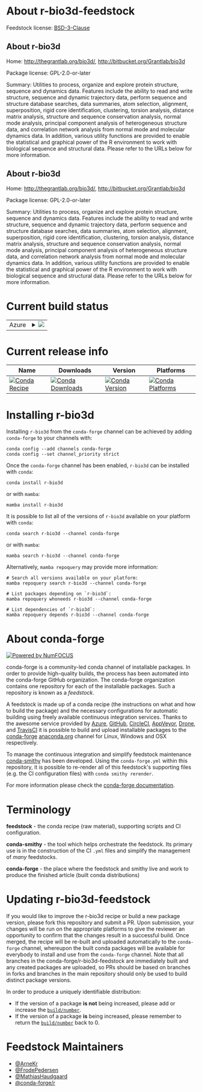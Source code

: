 About r-bio3d-feedstock
=======================

Feedstock license: [BSD-3-Clause](https://github.com/conda-forge/r-bio3d-feedstock/blob/main/LICENSE.txt)


About r-bio3d
-------------

Home: http://thegrantlab.org/bio3d/, http://bitbucket.org/Grantlab/bio3d

Package license: GPL-2.0-or-later

Summary: Utilities to process, organize and explore protein structure, sequence and dynamics data. Features include the ability to read and write structure, sequence and dynamic trajectory data, perform sequence and structure database searches, data summaries, atom selection, alignment, superposition, rigid core identification, clustering, torsion analysis, distance matrix analysis, structure and sequence conservation analysis, normal mode analysis, principal component analysis of heterogeneous structure data, and correlation network analysis from normal mode and molecular dynamics data. In addition, various utility functions are provided to enable the statistical and graphical power of the R environment to work with biological sequence and structural data. Please refer to the URLs below for more information.

About r-bio3d
-------------

Home: http://thegrantlab.org/bio3d/, http://bitbucket.org/Grantlab/bio3d

Package license: GPL-2.0-or-later

Summary: Utilities to process, organize and explore protein structure, sequence and dynamics data. Features include the ability to read and write structure, sequence and dynamic trajectory data, perform sequence and structure database searches, data summaries, atom selection, alignment, superposition, rigid core identification, clustering, torsion analysis, distance matrix analysis, structure and sequence conservation analysis, normal mode analysis, principal component analysis of heterogeneous structure data, and correlation network analysis from normal mode and molecular dynamics data. In addition, various utility functions are provided to enable the statistical and graphical power of the R environment to work with biological sequence and structural data. Please refer to the URLs below for more information.

Current build status
====================


<table>
    
  <tr>
    <td>Azure</td>
    <td>
      <details>
        <summary>
          <a href="https://dev.azure.com/conda-forge/feedstock-builds/_build/latest?definitionId=3356&branchName=main">
            <img src="https://dev.azure.com/conda-forge/feedstock-builds/_apis/build/status/r-bio3d-feedstock?branchName=main">
          </a>
        </summary>
        <table>
          <thead><tr><th>Variant</th><th>Status</th></tr></thead>
          <tbody><tr>
              <td>linux_64_r_base4.4</td>
              <td>
                <a href="https://dev.azure.com/conda-forge/feedstock-builds/_build/latest?definitionId=3356&branchName=main">
                  <img src="https://dev.azure.com/conda-forge/feedstock-builds/_apis/build/status/r-bio3d-feedstock?branchName=main&jobName=linux&configuration=linux%20linux_64_r_base4.4" alt="variant">
                </a>
              </td>
            </tr><tr>
              <td>linux_64_r_base4.5</td>
              <td>
                <a href="https://dev.azure.com/conda-forge/feedstock-builds/_build/latest?definitionId=3356&branchName=main">
                  <img src="https://dev.azure.com/conda-forge/feedstock-builds/_apis/build/status/r-bio3d-feedstock?branchName=main&jobName=linux&configuration=linux%20linux_64_r_base4.5" alt="variant">
                </a>
              </td>
            </tr><tr>
              <td>osx_64_r_base4.4</td>
              <td>
                <a href="https://dev.azure.com/conda-forge/feedstock-builds/_build/latest?definitionId=3356&branchName=main">
                  <img src="https://dev.azure.com/conda-forge/feedstock-builds/_apis/build/status/r-bio3d-feedstock?branchName=main&jobName=osx&configuration=osx%20osx_64_r_base4.4" alt="variant">
                </a>
              </td>
            </tr><tr>
              <td>osx_64_r_base4.5</td>
              <td>
                <a href="https://dev.azure.com/conda-forge/feedstock-builds/_build/latest?definitionId=3356&branchName=main">
                  <img src="https://dev.azure.com/conda-forge/feedstock-builds/_apis/build/status/r-bio3d-feedstock?branchName=main&jobName=osx&configuration=osx%20osx_64_r_base4.5" alt="variant">
                </a>
              </td>
            </tr><tr>
              <td>win_64_r_base4.4</td>
              <td>
                <a href="https://dev.azure.com/conda-forge/feedstock-builds/_build/latest?definitionId=3356&branchName=main">
                  <img src="https://dev.azure.com/conda-forge/feedstock-builds/_apis/build/status/r-bio3d-feedstock?branchName=main&jobName=win&configuration=win%20win_64_r_base4.4" alt="variant">
                </a>
              </td>
            </tr><tr>
              <td>win_64_r_base4.5</td>
              <td>
                <a href="https://dev.azure.com/conda-forge/feedstock-builds/_build/latest?definitionId=3356&branchName=main">
                  <img src="https://dev.azure.com/conda-forge/feedstock-builds/_apis/build/status/r-bio3d-feedstock?branchName=main&jobName=win&configuration=win%20win_64_r_base4.5" alt="variant">
                </a>
              </td>
            </tr>
          </tbody>
        </table>
      </details>
    </td>
  </tr>
</table>

Current release info
====================

| Name | Downloads | Version | Platforms |
| --- | --- | --- | --- |
| [![Conda Recipe](https://img.shields.io/badge/recipe-r--bio3d-green.svg)](https://anaconda.org/conda-forge/r-bio3d) | [![Conda Downloads](https://img.shields.io/conda/dn/conda-forge/r-bio3d.svg)](https://anaconda.org/conda-forge/r-bio3d) | [![Conda Version](https://img.shields.io/conda/vn/conda-forge/r-bio3d.svg)](https://anaconda.org/conda-forge/r-bio3d) | [![Conda Platforms](https://img.shields.io/conda/pn/conda-forge/r-bio3d.svg)](https://anaconda.org/conda-forge/r-bio3d) |

Installing r-bio3d
==================

Installing `r-bio3d` from the `conda-forge` channel can be achieved by adding `conda-forge` to your channels with:

```
conda config --add channels conda-forge
conda config --set channel_priority strict
```

Once the `conda-forge` channel has been enabled, `r-bio3d` can be installed with `conda`:

```
conda install r-bio3d
```

or with `mamba`:

```
mamba install r-bio3d
```

It is possible to list all of the versions of `r-bio3d` available on your platform with `conda`:

```
conda search r-bio3d --channel conda-forge
```

or with `mamba`:

```
mamba search r-bio3d --channel conda-forge
```

Alternatively, `mamba repoquery` may provide more information:

```
# Search all versions available on your platform:
mamba repoquery search r-bio3d --channel conda-forge

# List packages depending on `r-bio3d`:
mamba repoquery whoneeds r-bio3d --channel conda-forge

# List dependencies of `r-bio3d`:
mamba repoquery depends r-bio3d --channel conda-forge
```


About conda-forge
=================

[![Powered by
NumFOCUS](https://img.shields.io/badge/powered%20by-NumFOCUS-orange.svg?style=flat&colorA=E1523D&colorB=007D8A)](https://numfocus.org)

conda-forge is a community-led conda channel of installable packages.
In order to provide high-quality builds, the process has been automated into the
conda-forge GitHub organization. The conda-forge organization contains one repository
for each of the installable packages. Such a repository is known as a *feedstock*.

A feedstock is made up of a conda recipe (the instructions on what and how to build
the package) and the necessary configurations for automatic building using freely
available continuous integration services. Thanks to the awesome service provided by
[Azure](https://azure.microsoft.com/en-us/services/devops/), [GitHub](https://github.com/),
[CircleCI](https://circleci.com/), [AppVeyor](https://www.appveyor.com/),
[Drone](https://cloud.drone.io/welcome), and [TravisCI](https://travis-ci.com/)
it is possible to build and upload installable packages to the
[conda-forge](https://anaconda.org/conda-forge) [anaconda.org](https://anaconda.org/)
channel for Linux, Windows and OSX respectively.

To manage the continuous integration and simplify feedstock maintenance
[conda-smithy](https://github.com/conda-forge/conda-smithy) has been developed.
Using the ``conda-forge.yml`` within this repository, it is possible to re-render all of
this feedstock's supporting files (e.g. the CI configuration files) with ``conda smithy rerender``.

For more information please check the [conda-forge documentation](https://conda-forge.org/docs/).

Terminology
===========

**feedstock** - the conda recipe (raw material), supporting scripts and CI configuration.

**conda-smithy** - the tool which helps orchestrate the feedstock.
                   Its primary use is in the construction of the CI ``.yml`` files
                   and simplify the management of *many* feedstocks.

**conda-forge** - the place where the feedstock and smithy live and work to
                  produce the finished article (built conda distributions)


Updating r-bio3d-feedstock
==========================

If you would like to improve the r-bio3d recipe or build a new
package version, please fork this repository and submit a PR. Upon submission,
your changes will be run on the appropriate platforms to give the reviewer an
opportunity to confirm that the changes result in a successful build. Once
merged, the recipe will be re-built and uploaded automatically to the
`conda-forge` channel, whereupon the built conda packages will be available for
everybody to install and use from the `conda-forge` channel.
Note that all branches in the conda-forge/r-bio3d-feedstock are
immediately built and any created packages are uploaded, so PRs should be based
on branches in forks and branches in the main repository should only be used to
build distinct package versions.

In order to produce a uniquely identifiable distribution:
 * If the version of a package **is not** being increased, please add or increase
   the [``build/number``](https://docs.conda.io/projects/conda-build/en/latest/resources/define-metadata.html#build-number-and-string).
 * If the version of a package **is** being increased, please remember to return
   the [``build/number``](https://docs.conda.io/projects/conda-build/en/latest/resources/define-metadata.html#build-number-and-string)
   back to 0.

Feedstock Maintainers
=====================

* [@ArneKr](https://github.com/ArneKr/)
* [@FrodePedersen](https://github.com/FrodePedersen/)
* [@MathiasHaudgaard](https://github.com/MathiasHaudgaard/)
* [@conda-forge/r](https://github.com/orgs/conda-forge/teams/r/)

